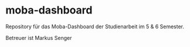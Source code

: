 # moba-dashboard
Repository für das Moba-Dashboard der Studienarbeit im 5 &amp; 6 Semester.

Betreuer ist Markus Senger

